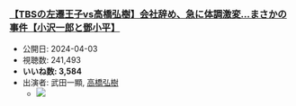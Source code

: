 ### [【TBSの左遷王子vs高橋弘樹】会社辞め、急に体調激変…まさかの事件【小沢一郎と鄧小平】](https://www.youtube.com/watch?v=yp3qPdXOu1g)
-   公開日: 2024-04-03
-   視聴数: 241,493
-   **いいね数: 3,584**
-   出演者: 武田一顯, [高橋弘樹](/rehacq_fan/people/高橋弘樹 "wikilink")
    - [![](https://img.youtube.com/vi/yp3qPdXOu1g/hqdefault.jpg)](https://www.youtube.com/watch?v=yp3qPdXOu1g)
